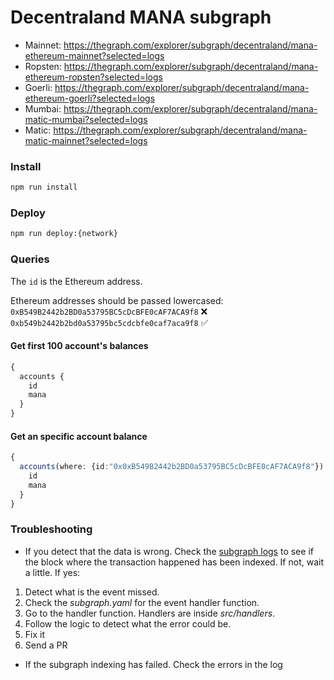 # Decentraland MANA subgraph

- Mainnet: https://thegraph.com/explorer/subgraph/decentraland/mana-ethereum-mainnet?selected=logs
- Ropsten: https://thegraph.com/explorer/subgraph/decentraland/mana-ethereum-ropsten?selected=logs
- Goerli: https://thegraph.com/explorer/subgraph/decentraland/mana-ethereum-goerli?selected=logs
- Mumbai: https://thegraph.com/explorer/subgraph/decentraland/mana-matic-mumbai?selected=logs
- Matic: https://thegraph.com/explorer/subgraph/decentraland/mana-matic-mainnet?selected=logs

### Install

```bash
npm run install
```

### Deploy

```bash
npm run deploy:{network}
```

### Queries

The `id` is the Ethereum address.

Ethereum addresses should be passed lowercased:
`0xB549B2442b2BD0a53795BC5cDcBFE0cAF7ACA9f8` ❌
`0xb549b2442b2bd0a53795bc5cdcbfe0caf7aca9f8` ✅

#### Get first 100 account's balances

```typescript
{
  accounts {
    id
    mana
  }
}
```

#### Get an specific account balance

```typescript
{
  accounts(where: {id:"0x0xB549B2442b2BD0a53795BC5cDcBFE0cAF7ACA9f8"}) {
    id
    mana
  } 
}
```

### Troubleshooting

- If you detect that the data is wrong. Check the [subgraph logs](https://thegraph.com/explorer/subgraph/decentraland/mana-matic-mainnet?selected=logs) to see if the block where the transaction happened has been indexed. If not, wait a little. If yes:
1) Detect what is the event missed. 
2) Check the _subgraph.yaml_ for the event handler function.
3) Go to the handler function. Handlers are inside _src/handlers_.
4) Follow the logic to detect what the error could be.
5) Fix it
6) Send a PR

- If the subgraph indexing has failed. Check the errors in the log
